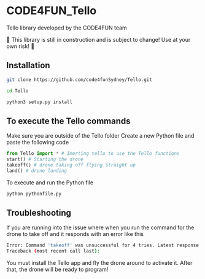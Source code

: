 # CODE4FUN_Tello
Tello library developed by the CODE4FUN team

:construction: This library is still in construction and is subject to change! Use at your own risk! :construction:

## Installation

```bash
git clone https://github.com/code4funSydney/Tello.git
```

```bash
cd Tello
```

```bash
python3 setup.py install
```

## To execute the Tello commands
Make sure you are outside of the Tello folder
Create a new Python file and paste the following code 

```python
from Tello import * # Imorting tello to use the Tello functions
start() # Starting the drone
takeoff() # drone taking off flying straight up
land() # drone landing
```
To execute and run the Python file 
```bash
python pythonfile.py
```

## Troubleshooting
If you are running into the issue where when you run the command for the drone to take off and it responds with an error like this
```bash
Error: Command 'takeoff' was unsuccessful for 4 tries. Latest response:	'error'
Traceback (most recent call last):
```
You must install the Tello app and fly the drone around to activate it. After that, the drone will be ready to program!


